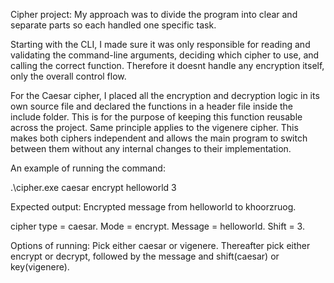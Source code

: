 Cipher project:
My approach was to divide the program into clear and separate parts so each handled one specific task.

Starting with the CLI, I made sure it was only responsible for reading and validating the command-line arguments, deciding which cipher to use, and calling the correct function.
Therefore it doesnt handle any encryption itself, only the overall control flow.

For the Caesar cipher, I placed all the encryption and decryption logic in its own source file and declared the functions in a header file inside the include folder.
This is for the purpose of keeping this function reusable across the project. Same principle applies to the vigenere cipher.
This makes both ciphers independent and allows the main program to switch between them without any internal changes to their implementation.

An example of running the command:

.\cipher.exe caesar encrypt helloworld 3

Expected output: Encrypted message from helloworld to khoorzruog.

cipher type = caesar. Mode = encrypt. Message = helloworld. Shift = 3.

Options of running: Pick either caesar or vigenere. Thereafter pick either encrypt or decrypt, followed by the message and shift(caesar) or key(vigenere). 
